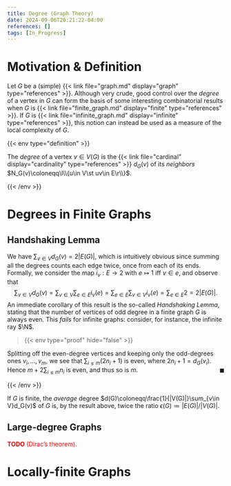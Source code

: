 ```yaml
---
title: Degree (Graph Theory)
date: 2024-09-06T20:21:22-04:00
references: []
tags: [In_Progress]
---
```


# Motivation & Definition

Let $G$ be a (simple) {{< link file="graph.md" display="graph" type="references" >}}. Although very crude, good control over the *degree* of a vertex in $G$ can form the basis of some interesting combinatorial results when $G$ is {{< link file="finite_graph.md" display="finite" type="references" >}}. If $G$ is {{< link file="infinite_graph.md" display="infinite" type="references" >}}, this notion can instead be used as a measure of the local complexity of $G$.

{{< env type="definition" >}}

The *degree* of a vertex $v\in V(G)$ is the {{< link file="cardinal" display="cardinality" type="references" >}} $d_G(v)$ of its *neighbors* $N_G(v)\coloneqq\l\\{u\in V\st uv\in E\r\\}$.

{{< /env >}}

# Degrees in Finite Graphs

<h2 id="handshaking_lemma">Handshaking Lemma</h2>

We have $\sum_{v\in V}d_G(v)=2|E(G)|$, which is intuitively obvious since summing all the degrees counts each edge twice, once from each of its ends. Formally, we consider the map $i_v:E\to2$ with $e\mapsto1$ iff $v\in e$, and observe that
$$\begin{equation}
    \sum_{v\in V}d_G(v)=\sum_{v\in V}\sum_{e\in E}i_v(e)=\sum_{e\in E}\sum_{v\in V}i_v(e)=\sum_{e\in E}2=2|E(G)|.
\end{equation}$$
An immediate corollary of this result is the so-called *Handshaking Lemma*, stating that the number of vertices of odd degree in a finite graph $G$ is always even. This *fails* for infinite graphs: consider, for instance, the infinite ray $\N$.

>{{< env type="proof" hide="false" >}}

Splitting off the even-degree vertices and keeping only the odd-degrees ones $v_i,\dots,v_m$, we see that $\sum_{i\leq m}(2n_i+1)$ is even, where $2n_i+1=d_G(v_i)$. Hence $m+2\sum_{i\leq m}n_i$ is even, and thus so is $m$.<span style="float:right;">$\blacksquare$</span>

{{< /env >}}

If $G$ is finite, the *average* degree $d(G)\coloneqq\frac{1}{|V(G)|}\sum_{v\in V}d_G(v)$ of $G$ is, by the result above, twice the ratio $\epsilon(G)\coloneqq|E(G)|/|V(G)|$.

## Large-degree Graphs

<span style="color:red">**TODO** (Dirac’s theorem).</span>

# Locally-finite Graphs
